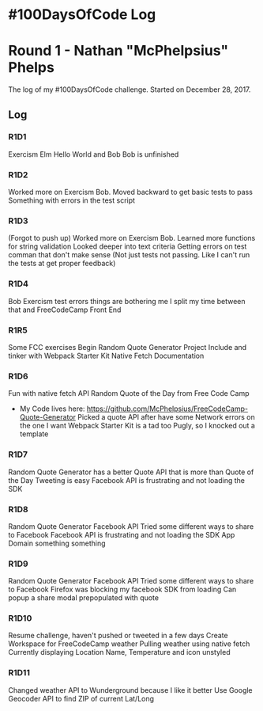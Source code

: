 # #100DaysOfCode Log
# Round 1 - Nathan "McPhelpsius" Phelps

The log of my #100DaysOfCode challenge. Started on December 28, 2017.

## Log

### R1D1 
Exercism Elm Hello World and Bob
Bob is unfinished

### R1D2
Worked more on Exercism Bob.
Moved backward to get basic tests to pass
Something with errors in the test script

### R1D3
(Forgot to push up)
Worked more on Exercism Bob.
Learned more functions for string validation
Looked deeper into text criteria
Getting errors on test comman that don't make sense
(Not just tests not passing. Like I can't run the tests at get proper feedback)

### R1D4
Bob Exercism test errors things are bothering me
I split my time between that and FreeCodeCamp Front End

### R1R5
Some FCC exercises
Begin Random Quote Generator Project
Include and tinker with Webpack Starter Kit
Native Fetch Documentation

### R1D6
Fun with native fetch API
Random Quote of the Day from Free Code Camp
 - My Code lives here: https://github.com/McPhelpsius/FreeCodeCamp-Quote-Generator
Picked a quote API after have some Network errors on the one I want
Webpack Starter Kit is a tad too Pugly, so I knocked out a template

### R1D7
Random Quote Generator has a better Quote API that is more than Quote of the Day
Tweeting is easy
Facebook API is frustrating and not loading the SDK

### R1D8
Random Quote Generator Facebook API
Tried some different ways to share to Facebook
Facebook API is frustrating and not loading the SDK
App Domain something something

### R1D9
Random Quote Generator Facebook API
Tried some different ways to share to Facebook
Firefox was blocking my facebook SDK from loading
Can popup a share modal prepopulated with quote

### R1D10
Resume challenge, haven't pushed or tweeted in a few days
Create Workspace for FreeCodeCamp weather
Pulling weather using native fetch
Currently displaying Location Name, Temperature and icon unstyled

### R1D11
Changed weather API to Wunderground because I like it better
Use Google Geocoder API to find ZIP of current Lat/Long